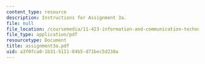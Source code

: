 ```yaml
---
content_type: resource
description: Instructions for Assignment 3a.
file: null
file_location: /coursemedia/11-423-information-and-communication-technologies-in-community-development-spring-2004/a3f0fca01b31511184b5d71bec5d238a_assignment3a.pdf
file_type: application/pdf
resourcetype: Document
title: assignment3a.pdf
uid: a3f0fca0-1b31-5111-84b5-d71bec5d238a
---
```

